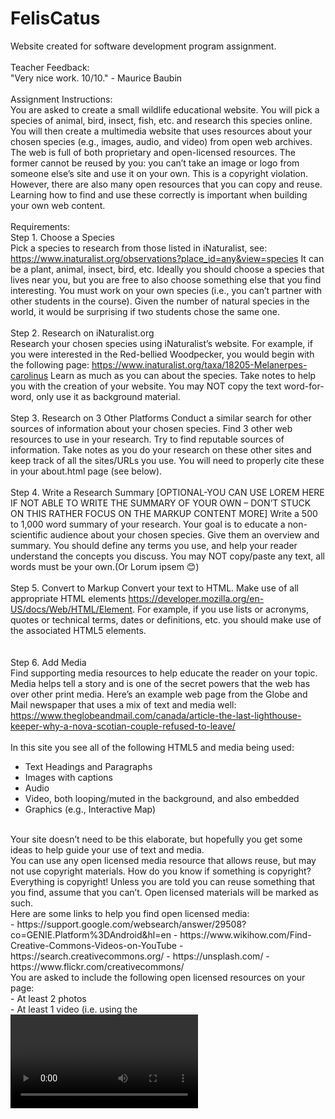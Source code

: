 # FelisCatus
Website created for software development program assignment. <br />
<br />
Teacher Feedback: <br />
"Very nice work. 10/10." - Maurice Baubin
<br />
<br />
Assignment Instructions:<br />
You are asked to create a small wildlife educational website. You will pick a species of animal, bird, insect, fish, etc. and research this species online. You will then create a multimedia website that uses resources about your chosen species (e.g., images, audio, and video) from open web archives.
The web is full of both proprietary and open-licensed resources. The former cannot be reused by you: you can’t take an image or logo from someone else’s site and use it on your own. This is a copyright violation. However, there are also many open resources that you can copy and reuse. Learning how to find and use these correctly is important when building your own web content.<br />
<br />
Requirements:<br />
Step 1. Choose a Species<br />
Pick a species to research from those listed in iNaturalist, see:
https://www.inaturalist.org/observations?place_id=any&view=species
It can be a plant, animal, insect, bird, etc. Ideally you should choose a species that lives near you, but you are free to also choose something else that you find interesting. You must work on your own species (i.e., you can’t partner with other students in the course). Given the number of natural species in the world, it would be surprising if two students chose the same one.<br />
<br />
Step 2. Research on iNaturalist.org<br />
Research your chosen species using iNaturalist’s website. For example, if you were interested in the Red-bellied Woodpecker, you would begin with the following page:
https://www.inaturalist.org/taxa/18205-Melanerpes-carolinus
Learn as much as you can about the species. Take notes to help you with the creation of your website. You may NOT copy the text word-for-word, only use it as background material.<br />
<br />
Step 3. Research on 3 Other Platforms
Conduct a similar search for other sources of information about your chosen species. Find 3 other web resources to use in your research. Try to find reputable sources of information. Take notes as you do your research on these other sites and keep track of all the sites/URLs you use. You will need to properly cite these in your about.html page (see below).<br />
<br />
Step 4. Write a Research Summary [OPTIONAL-YOU CAN USE LOREM HERE IF NOT ABLE TO WRITE THE SUMMARY OF YOUR OWN – DON’T STUCK ON THIS RATHER FOCUS ON THE MARKUP CONTENT MORE]
Write a 500 to 1,000 word summary of your research. Your goal is to educate a non-scientific audience about your chosen species. Give them an overview and summary. You should define any terms you use, and help your reader understand the concepts you discuss.
You may NOT copy/paste any text, all words must be your own.(Or Lorum ipsem 😊)<br />
<br />
Step 5. Convert to Markup
Convert your text to HTML. Make use of all appropriate HTML elements https://developer.mozilla.org/en-US/docs/Web/HTML/Element. For example, if you use lists or acronyms, quotes or technical terms, dates or definitions, etc. you should make use of the associated HTML5 elements.<br />
<br />
<br />
Step 6. Add Media<br />
Find supporting media resources to help educate the reader on your topic. Media helps tell a story and is one of the secret powers that the web has over other print media.
Here’s an example web page from the Globe and Mail newspaper that uses a mix of text and media well:<br />
https://www.theglobeandmail.com/canada/article-the-last-lighthouse-keeper-why-a-nova-scotian-couple-refused-to-leave/<br />
<br />
In this site you see all of the following HTML5 and media being used:<br />
- Text Headings and Paragraphs<br />
- Images with captions<br />
- Audio<br />
- Video, both looping/muted in the background, and also embedded<br />
- Graphics (e.g., Interactive Map)<br />
<br />
Your site doesn’t need to be this elaborate, but hopefully you get some ideas to help guide your use of text and media.<br />
You can use any open licensed media resource that allows reuse, but may not use copyright materials. How do you know if something is copyright? Everything is copyright! Unless you are told you can reuse something that you find, assume that you can’t. Open licensed materials will be marked as such.
<br />
Here are some links to help you find open licensed media:<br />
- https://support.google.com/websearch/answer/29508?co=GENIE.Platform%3DAndroid&hl=en - https://www.wikihow.com/Find-Creative-Commons-Videos-on-YouTube - https://search.creativecommons.org/ - https://unsplash.com/ - https://www.flickr.com/creativecommons/
<br />
You are asked to include the following open licensed resources on your page:<br />
- At least 2 photos<br />
- At least 1 video (i.e. using the <video> element) or 1 YouTube embed (i.e., using an <iframe>)<br />
- 1 audio resource (i.e. using the <audio> element) in your page. If you can’t find audio directly related to your topic, get creative. Maybe you can use background sound, or include a song from a band that uses the same name.<br />
<br />
Use appropriate HTML to include these resources in your site along with the text you have written. You may link to external URLs where applicable (i.e., you don’t have to download and use resources if they are publicly hosted). Make sure you do the following:<br />
- All images should have alt text included and used captions to describe the image and give credit<br />
- Videos and Audio should include controls - Use appropriate sizes for all media. You can use a tool like https://squoosh.app/ to reduce the size of an image that is very big to download.<br />
<br />
Step 7. Add A Design<br />
You can use either the following style sheets OR create your own as we have discussed lately in our classes.<br />
However, you are encouraged to use one of the various “class-less” CSS stylesheets described here: https://css-tricks.com/no-class-css-frameworks/ These stylesheets can be included in the <head></head> of your document.<br />
